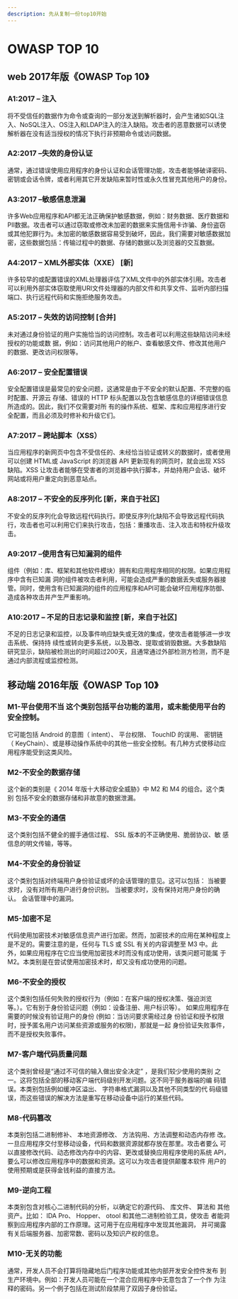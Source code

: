 ```yaml
---
description: 先从复制一份top10开始
---
```


# OWASP TOP 10

## web 2017年版《OWASP Top 10》 

### A1:2017 – 注入

将不受信任的数据作为命令或查询的一部分发送到解析器时，会产生诸如SQL注入、NoSQL注入、OS注入和LDAP注入的注入缺陷。攻击者的恶意数据可以诱使解析器在没有适当授权的情况下执行非预期命令或访问数据。

### A2:2017 –失效的身份认证

通常，通过错误使用应用程序的身份认证和会话管理功能，攻击者能够破译密码、密钥或会话令牌，或者利用其它开发缺陷来暂时性或永久性冒充其他用户的身份。

### A3:2017 –敏感信息泄漏

许多Web应用程序和API都无法正确保护敏感数据，例如：财务数据、医疗数据和PII数据。攻击者可以通过窃取或修改未加密的数据来实施信用卡诈骗、身份盗窃或其他犯罪行为。未加密的敏感数据容易受到破坏，因此，我们需要对敏感数据加密，这些数据包括：传输过程中的数据、存储的数据以及浏览器的交互数据。

### A4:2017 – XML外部实体（XXE） \[新\]

许多较早的或配置错误的XML处理器评估了XML文件中的外部实体引用。攻击者可以利用外部实体窃取使用URI文件处理器的内部文件和共享文件、监听内部扫描端口、执行远程代码和实施拒绝服务攻击。

### A5:2017 – 失效的访问控制 \[合并\]

未对通过身份验证的用户实施恰当的访问控制。攻击者可以利用这些缺陷访问未经授权的功能或数 据，例如：访问其他用户的帐户、查看敏感文件、修改其他用户的数据、更改访问权限等。

### A6:2017 – 安全配置错误

安全配置错误是最常见的安全问题，这通常是由于不安全的默认配置、不完整的临时配置、开源云 存储、错误的 HTTP 标头配置以及包含敏感信息的详细错误信息所造成的。因此，我们不仅需要对所 有的操作系统、框架、库和应用程序进行安全配置，而且必须及时修补和升级它们。

### A7:2017 – 跨站脚本（XSS）

当应用程序的新网页中包含不受信任的、未经恰当验证或转义的数据时，或者使用可以创建 HTML或 JavaScript 的浏览器 API 更新现有的网页时，就会出现 XSS 缺陷。XSS 让攻击者能够在受害者的浏览器中执行脚本，并劫持用户会话、破坏网站或将用户重定向到恶意站点。

### A8:2017 – 不安全的反序列化 \[新，来自于社区\]

不安全的反序列化会导致远程代码执行。即使反序列化缺陷不会导致远程代码执行，攻击者也可以利用它们来执行攻击，包括：重播攻击、注入攻击和特权升级攻击。

### A9:2017 –使用含有已知漏洞的组件

组件（例如：库、框架和其他软件模块）拥有和应用程序相同的权限。如果应用程序中含有已知漏 洞的组件被攻击者利用，可能会造成严重的数据丢失或服务器接管。同时，使用含有已知漏洞的组件的应用程序和API可能会破坏应用程序防御、造成各种攻击并产生严重影响。

### A10:2017 – 不足的日志记录和监控 \[新，来自于社区\]

不足的日志记录和监控，以及事件响应缺失或无效的集成，使攻击者能够进一步攻击系统、保持持 续性或转向更多系统，以及篡改、提取或销毁数据。大多数缺陷研究显示，缺陷被检测出的时间超过200天，且通常通过外部检测方检测，而不是通过内部流程或监控检测。

## 移动端  2016年版《OWASP Top 10》 

### M1-平台使用不当 这个类别包括平台功能的滥用，或未能使用平台的安全控制。

它可能包括 Android 的意图（ intent）、 平台权限、 TouchID 的误用、 密钥链 （ KeyChain）、或是移动操作系统中的其他一些安全控制。有几种方式使移动应 用程序能受到这类风险。

### M2-不安全的数据存储 

这个新的类别是《 2014 年版十大移动安全威胁》中 M2 和 M4 的组合。这个类别 包括不安全的数据存储和非故意的数据泄漏。

### M3-不安全的通信 

这个类别包括不健全的握手通信过程、 SSL 版本的不正确使用、脆弱协议、敏 感信息的明文传输，等等。

### M4-不安全的身份验证

这个类别包括对终端用户身份验证或坏的会话管理的意见。这可以包括： 当被要求时，没有对所有用户进行身份识别。 当被要求时，没有保持对用户身份的确认。 会话管理中的漏洞。

### M5-加密不足 

代码使用加密技术对敏感信息资产进行加密。然而，加密技术的应用在某种程度上是不足的。需要注意的是，任何与 TLS 或 SSL 有关的内容调整至 M3 中。此 外，如果应用程序在它应当使用加密技术时而没有成功使用，该类问题可能属 于 M2。本类别是在尝试使用加密技术时，却又没有成功使用的问题。

### M6-不安全的授权 

这个类别包括任何失败的授权行为（例如：在客户端的授权决策、强迫浏览 等。）。它有别于身份验证问题（例如：设备注册、用户标识等）。 如果应用程序在需要的时候没有验证用户的身份 \(例如：当访问要求需经过身 份验证和授予权限时，授予匿名用户访问某些资源或服务的权限\)，那就是一起 身份验证失败事件，而不是授权失败事件。

### M7-客户端代码质量问题 

这个类别曾经是“通过不可信的输入做出安全决定” ，是我们较少使用的类别 之一。这将包括全部的移动客户端代码级别开发问题。这不同于服务器端的编 码错误。本类别包括例如缓冲区溢出、 字符串格式漏洞以及其他不同类型的代 码级错误，而这些错误的解决方法是重写在移动设备中运行的某些代码。

### M8-代码篡改 

本类别包括二进制修补、 本地资源修改、 方法钩用、方法调整和动态内存修 改。 一旦应用程序交付至移动设备，代码和数据资源就都存放在那里。攻击者要么 可以直接修改代码、动态修改内存中的内容、更改或替换应用程序使用的系统 API，要么可以修改应用程序中的数据和资源。这可以为攻击者提供颠覆本软件 用户的使用预期或是获得金钱利益的直接方法。

### M9-逆向工程 

本类别包含对核心二进制代码的分析，以确定它的源代码、 库文件、 算法和 其他资产。比如： IDA Pro、 Hopper、 otool 和其他二进制检验工具，使攻击 者能洞察到应用程序内部的工作原理。这可用于在应用程序中发现其他漏洞， 并可揭露有关后端服务器、加密常数、密码以及知识产权的信息。

### M10-无关的功能 

通常，开发人员不会打算将隐藏地后门程序功能或其他内部开发安全控件发布 到生产环境中。例如：开发人员可能在一个混合应用程序中无意包含了一个作 为注释的密码。另一个例子包括在测试阶段禁用了双因子身份验证。

